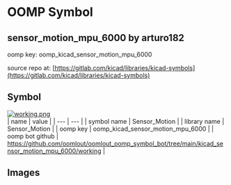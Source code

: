 # OOMP Symbol  
## sensor_motion_mpu_6000  by arturo182  
  
oomp key: oomp_kicad_sensor_motion_mpu_6000  
  
source repo at: [https://gitlab.com/kicad/libraries/kicad-symbols](https://gitlab.com/kicad/libraries/kicad-symbols)  
## Symbol  
  
[![working.png](working_600.png)](working.png)  
| name | value | 
| --- | --- | 
| symbol name | Sensor_Motion | 
| library name | Sensor_Motion | 
| oomp key | oomp_kicad_sensor_motion_mpu_6000 | 
| oomp bot github | https://github.com/oomlout/oomlout_oomp_symbol_bot/tree/main/kicad_sensor_motion_mpu_6000/working | 
## Images  
